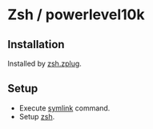 # Zsh / powerlevel10k

## Installation

Installed by [zsh.zplug](../zsh.zplug/README.md).

## Setup

* Execute [symlink](../script/symlink) command.
* Setup [zsh](../zsh/README.md).

